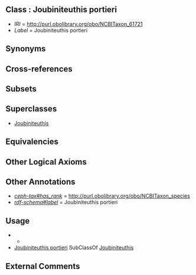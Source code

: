
## Class : Joubiniteuthis portieri

 * *IRI* = http://purl.obolibrary.org/obo/NCBITaxon_61721
 * *Label* = Joubiniteuthis portieri

## Synonyms


## Cross-references


## Subsets


## Superclasses

 * [Joubiniteuthis](../../NCBITaxon/20/NCBITaxon_61720.md)

## Equivalencies


## Other Logical Axioms


## Other Annotations

 * *[ceph-tax#has_rank](../../ceph-tax#has/nk/ceph-tax#has_rank.md)* = http://purl.obolibrary.org/obo/NCBITaxon_species
 * *[rdf-schema#label](../../el/rdf-schema#label.md)* = Joubiniteuthis portieri

## Usage

 * -
 * [Joubiniteuthis portieri](../../NCBITaxon/21/NCBITaxon_61721.md) SubClassOf [Joubiniteuthis](../../NCBITaxon/20/NCBITaxon_61720.md)

## External Comments

